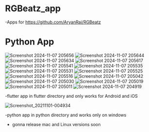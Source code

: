 # RGBeatz_app
-Apps for https://github.com/AryanRai/RGBeatz

# Python App

![Screenshot 2024-11-07 205656](https://github.com/user-attachments/assets/07ccbc39-c218-4658-9836-71ec1527773b)
![Screenshot 2024-11-07 205644](https://github.com/user-attachments/assets/69004dfe-adc9-4fa0-8e88-88a83545455a)
![Screenshot 2024-11-07 205634](https://github.com/user-attachments/assets/29e76f8c-717a-4632-8768-3e06df5593a1)
![Screenshot 2024-11-07 205617](https://github.com/user-attachments/assets/37a8bb19-a75e-4489-a581-f001a4968afd)
![Screenshot 2024-11-07 205541](https://github.com/user-attachments/assets/22e24f88-417c-429c-b7e7-bc2f3488aee8)
![Screenshot 2024-11-07 205535](https://github.com/user-attachments/assets/4fcc28cc-ac8d-403e-9ef4-2efde672e162)
![Screenshot 2024-11-07 205531](https://github.com/user-attachments/assets/a9eb8df3-4656-4e20-8235-3c78e7fd537a)
![Screenshot 2024-11-07 205525](https://github.com/user-attachments/assets/0f7eb6bb-8e97-4f1b-bdba-2caa39b18fbd)
![Screenshot 2024-11-07 205516](https://github.com/user-attachments/assets/86add7a7-c37f-42e4-a3ab-79ca8b879e56)
![Screenshot 2024-11-07 205042](https://github.com/user-attachments/assets/b42489e0-8c2b-4cd2-84fe-080126bde355)
![Screenshot 2024-11-07 205030](https://github.com/user-attachments/assets/859ad1b8-4b6b-4f83-b708-6e978f828528)
![Screenshot 2024-11-07 205019](https://github.com/user-attachments/assets/d6873535-25bb-4dd9-b228-8751d69db254)
![Screenshot 2024-11-07 205011](https://github.com/user-attachments/assets/73aa390c-657a-4a1f-801b-1ec9f046daa8)
![Screenshot 2024-11-07 204919](https://github.com/user-attachments/assets/5e5a9725-db35-4b9e-8b90-ee8e37a81dd3)



-flutter app in flutter directory and only works for Android and iOS

![Screenshot_20211101-004934](https://github.com/user-attachments/assets/dbd9cfb6-867e-4984-9822-53e4e82361d3)


-python app in python directory and works only on windows 

- gonna release mac and Linux versions soon
